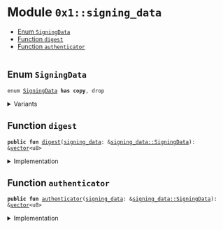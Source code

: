 
<a id="0x1_signing_data"></a>

# Module `0x1::signing_data`



-  [Enum `SigningData`](#0x1_signing_data_SigningData)
-  [Function `digest`](#0x1_signing_data_digest)
-  [Function `authenticator`](#0x1_signing_data_authenticator)


<pre><code></code></pre>



<a id="0x1_signing_data_SigningData"></a>

## Enum `SigningData`



<pre><code>enum <a href="signing_data.md#0x1_signing_data_SigningData">SigningData</a> <b>has</b> <b>copy</b>, drop
</code></pre>



<details>
<summary>Variants</summary>


<details>
<summary>V1</summary>


<details>
<summary>Fields</summary>


<dl>
<dt>
<code>digest: <a href="../../nabob-stdlib/../move-stdlib/doc/vector.md#0x1_vector">vector</a>&lt;u8&gt;</code>
</dt>
<dd>

</dd>
<dt>
<code>authenticator: <a href="../../nabob-stdlib/../move-stdlib/doc/vector.md#0x1_vector">vector</a>&lt;u8&gt;</code>
</dt>
<dd>

</dd>
</dl>


</details>

</details>

</details>

<a id="0x1_signing_data_digest"></a>

## Function `digest`



<pre><code><b>public</b> <b>fun</b> <a href="signing_data.md#0x1_signing_data_digest">digest</a>(<a href="signing_data.md#0x1_signing_data">signing_data</a>: &<a href="signing_data.md#0x1_signing_data_SigningData">signing_data::SigningData</a>): &<a href="../../nabob-stdlib/../move-stdlib/doc/vector.md#0x1_vector">vector</a>&lt;u8&gt;
</code></pre>



<details>
<summary>Implementation</summary>


<pre><code><b>public</b> <b>fun</b> <a href="signing_data.md#0x1_signing_data_digest">digest</a>(<a href="signing_data.md#0x1_signing_data">signing_data</a>: &<a href="signing_data.md#0x1_signing_data_SigningData">SigningData</a>): &<a href="../../nabob-stdlib/../move-stdlib/doc/vector.md#0x1_vector">vector</a>&lt;u8&gt; {
    &<a href="signing_data.md#0x1_signing_data">signing_data</a>.digest
}
</code></pre>



</details>

<a id="0x1_signing_data_authenticator"></a>

## Function `authenticator`



<pre><code><b>public</b> <b>fun</b> <a href="signing_data.md#0x1_signing_data_authenticator">authenticator</a>(<a href="signing_data.md#0x1_signing_data">signing_data</a>: &<a href="signing_data.md#0x1_signing_data_SigningData">signing_data::SigningData</a>): &<a href="../../nabob-stdlib/../move-stdlib/doc/vector.md#0x1_vector">vector</a>&lt;u8&gt;
</code></pre>



<details>
<summary>Implementation</summary>


<pre><code><b>public</b> <b>fun</b> <a href="signing_data.md#0x1_signing_data_authenticator">authenticator</a>(<a href="signing_data.md#0x1_signing_data">signing_data</a>: &<a href="signing_data.md#0x1_signing_data_SigningData">SigningData</a>): &<a href="../../nabob-stdlib/../move-stdlib/doc/vector.md#0x1_vector">vector</a>&lt;u8&gt; {
    &<a href="signing_data.md#0x1_signing_data">signing_data</a>.authenticator
}
</code></pre>



</details>


[move-book]: https://nabob.dev/move/book/SUMMARY
